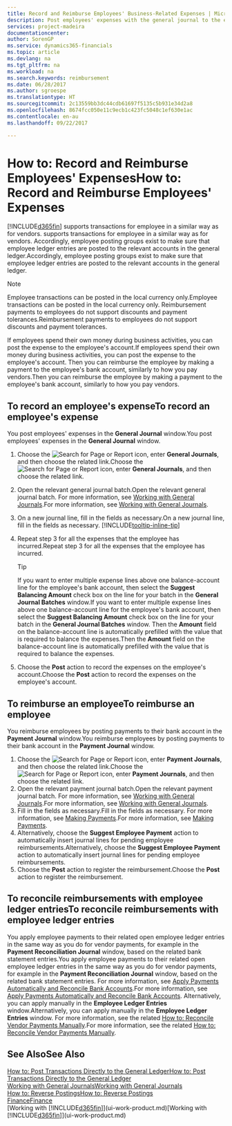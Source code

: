 ```yaml
---
title: Record and Reimburse Employees' Business-Related Expenses | Microsoft Docs
description: Post employees' expenses with the general journal to the employee's account and later post a payment to the employee's bank account to reimburse for the business-related expense.
services: project-madeira
documentationcenter: 
author: SorenGP
ms.service: dynamics365-financials
ms.topic: article
ms.devlang: na
ms.tgt_pltfrm: na
ms.workload: na
ms.search.keywords: reimbursement
ms.date: 06/28/2017
ms.author: sgroespe
ms.translationtype: HT
ms.sourcegitcommit: 2c13559bb3dc44cdb61697f5135c5b931e34d2a8
ms.openlocfilehash: 8674fcc050e11c9ecb1c423fc5048c1ef630e1ac
ms.contentlocale: en-au
ms.lasthandoff: 09/22/2017

---
```

# <a name="how-to-record-and-reimburse-employees-expenses"></a><span data-ttu-id="7af47-103">How to: Record and Reimburse Employees' Expenses</span><span class="sxs-lookup"><span data-stu-id="7af47-103">How to: Record and Reimburse Employees' Expenses</span></span>
[!INCLUDE[d365fin](includes/d365fin_md.md)]<span data-ttu-id="7af47-104"> supports transactions for employee in a similar way as for vendors.</span><span class="sxs-lookup"><span data-stu-id="7af47-104"> supports transactions for employee in a similar way as for vendors.</span></span> <span data-ttu-id="7af47-105">Accordingly, employee posting groups exist to make sure that employee ledger entries are posted to the relevant accounts in the general ledger.</span><span class="sxs-lookup"><span data-stu-id="7af47-105">Accordingly, employee posting groups exist to make sure that employee ledger entries are posted to the relevant accounts in the general ledger.</span></span>

> [!NOTE]  
> <span data-ttu-id="7af47-106">Employee transactions can be posted in the local currency only.</span><span class="sxs-lookup"><span data-stu-id="7af47-106">Employee transactions can be posted in the local currency only.</span></span> <span data-ttu-id="7af47-107">Reimbursement payments to employees do not support discounts and payment tolerances.</span><span class="sxs-lookup"><span data-stu-id="7af47-107">Reimbursement payments to employees do not support discounts and payment tolerances.</span></span>

<span data-ttu-id="7af47-108">If employees spend their own money during business activities, you can post the expense to the employee's account.</span><span class="sxs-lookup"><span data-stu-id="7af47-108">If employees spend their own money during business activities, you can post the expense to the employee's account.</span></span> <span data-ttu-id="7af47-109">Then you can reimburse the employee by making a payment to the employee's bank account, similarly to how you pay vendors.</span><span class="sxs-lookup"><span data-stu-id="7af47-109">Then you can reimburse the employee by making a payment to the employee's bank account, similarly to how you pay vendors.</span></span>

## <a name="to-record-an-employees-expense"></a><span data-ttu-id="7af47-110">To record an employee's expense</span><span class="sxs-lookup"><span data-stu-id="7af47-110">To record an employee's expense</span></span>
<span data-ttu-id="7af47-111">You post employees' expenses in the **General Journal** window.</span><span class="sxs-lookup"><span data-stu-id="7af47-111">You post employees' expenses in the **General Journal** window.</span></span>
1. <span data-ttu-id="7af47-112">Choose the ![Search for Page or Report](media/ui-search/search_small.png "Search for Page or Report icon") icon, enter **General Journals**, and then choose the related link.</span><span class="sxs-lookup"><span data-stu-id="7af47-112">Choose the ![Search for Page or Report](media/ui-search/search_small.png "Search for Page or Report icon") icon, enter **General Journals**, and then choose the related link.</span></span>
2. <span data-ttu-id="7af47-113">Open the relevant general journal batch.</span><span class="sxs-lookup"><span data-stu-id="7af47-113">Open the relevant general journal batch.</span></span> <span data-ttu-id="7af47-114">For more information, see [Working with General Journals](ui-work-general-journals.md).</span><span class="sxs-lookup"><span data-stu-id="7af47-114">For more information, see [Working with General Journals](ui-work-general-journals.md).</span></span>
3. <span data-ttu-id="7af47-115">On a new journal line, fill in the fields as necessary.</span><span class="sxs-lookup"><span data-stu-id="7af47-115">On a new journal line, fill in the fields as necessary.</span></span> [!INCLUDE[tooltip-inline-tip](includes/tooltip-inline-tip_md.md)]    
4. <span data-ttu-id="7af47-116">Repeat step 3 for all the expenses that the employee has incurred.</span><span class="sxs-lookup"><span data-stu-id="7af47-116">Repeat step 3 for all the expenses that the employee has incurred.</span></span>

    > [!TIP]  
    > <span data-ttu-id="7af47-117">If you want to enter multiple expense lines above one balance-account line for the employee's bank account, then select the **Suggest Balancing Amount** check box on the line for your batch in the **General Journal Batches** window.</span><span class="sxs-lookup"><span data-stu-id="7af47-117">If you want to enter multiple expense lines above one balance-account line for the employee's bank account, then select the **Suggest Balancing Amount** check box on the line for your batch in the **General Journal Batches** window.</span></span> <span data-ttu-id="7af47-118">Then the **Amount** field on the balance-account line is automatically prefilled with the value that is required to balance the expenses.</span><span class="sxs-lookup"><span data-stu-id="7af47-118">Then the **Amount** field on the balance-account line is automatically prefilled with the value that is required to balance the expenses.</span></span>
5. <span data-ttu-id="7af47-119">Choose the **Post** action to record the expenses on the employee's account.</span><span class="sxs-lookup"><span data-stu-id="7af47-119">Choose the **Post** action to record the expenses on the employee's account.</span></span>

## <a name="to-reimburse-an-employee"></a><span data-ttu-id="7af47-120">To reimburse an employee</span><span class="sxs-lookup"><span data-stu-id="7af47-120">To reimburse an employee</span></span>
<span data-ttu-id="7af47-121">You reimburse employees by posting payments to their bank account in the **Payment Journal** window.</span><span class="sxs-lookup"><span data-stu-id="7af47-121">You reimburse employees by posting payments to their bank account in the **Payment Journal** window.</span></span>
1. <span data-ttu-id="7af47-122">Choose the ![Search for Page or Report](media/ui-search/search_small.png "Search for Page or Report icon") icon, enter **Payment Journals**, and then choose the related link.</span><span class="sxs-lookup"><span data-stu-id="7af47-122">Choose the ![Search for Page or Report](media/ui-search/search_small.png "Search for Page or Report icon") icon, enter **Payment Journals**, and then choose the related link.</span></span>
2. <span data-ttu-id="7af47-123">Open the relevant payment journal batch.</span><span class="sxs-lookup"><span data-stu-id="7af47-123">Open the relevant payment journal batch.</span></span> <span data-ttu-id="7af47-124">For more information, see [Working with General Journals](ui-work-general-journals.md).</span><span class="sxs-lookup"><span data-stu-id="7af47-124">For more information, see [Working with General Journals](ui-work-general-journals.md).</span></span>
3. <span data-ttu-id="7af47-125">Fill in the fields as necessary.</span><span class="sxs-lookup"><span data-stu-id="7af47-125">Fill in the fields as necessary.</span></span> <span data-ttu-id="7af47-126">For more information, see [Making Payments](payables-make-payments.md).</span><span class="sxs-lookup"><span data-stu-id="7af47-126">For more information, see [Making Payments](payables-make-payments.md).</span></span>
4. <span data-ttu-id="7af47-127">Alternatively, choose the **Suggest Employee Payment** action to automatically insert journal lines for pending employee reimbursements.</span><span class="sxs-lookup"><span data-stu-id="7af47-127">Alternatively, choose the **Suggest Employee Payment** action to automatically insert journal lines for pending employee reimbursements.</span></span>
5. <span data-ttu-id="7af47-128">Choose the **Post** action to register the reimbursement.</span><span class="sxs-lookup"><span data-stu-id="7af47-128">Choose the **Post** action to register the reimbursement.</span></span>  

## <a name="to-reconcile-reimbursements-with-employee-ledger-entries"></a><span data-ttu-id="7af47-129">To reconcile reimbursements with employee ledger entries</span><span class="sxs-lookup"><span data-stu-id="7af47-129">To reconcile reimbursements with employee ledger entries</span></span>
<span data-ttu-id="7af47-130">You apply employee payments to their related open employee ledger entries in the same way as you do for vendor payments, for example in the **Payment Reconciliation Journal** window, based on the related bank statement entries.</span><span class="sxs-lookup"><span data-stu-id="7af47-130">You apply employee payments to their related open employee ledger entries in the same way as you do for vendor payments, for example in the **Payment Reconciliation Journal** window, based on the related bank statement entries.</span></span> <span data-ttu-id="7af47-131">For more information, see [Apply Payments Automatically and Reconcile Bank Accounts](receivables-apply-payments-auto-reconcile-bank-accounts.md).</span><span class="sxs-lookup"><span data-stu-id="7af47-131">For more information, see [Apply Payments Automatically and Reconcile Bank Accounts](receivables-apply-payments-auto-reconcile-bank-accounts.md).</span></span> <span data-ttu-id="7af47-132">Alternatively, you can apply manually in the **Employee Ledger Entries** window.</span><span class="sxs-lookup"><span data-stu-id="7af47-132">Alternatively, you can apply manually in the **Employee Ledger Entries** window.</span></span> <span data-ttu-id="7af47-133">For more information, see the related [How to: Reconcile Vendor Payments Manually](payables-how-apply-purchase-transactions-manually.md).</span><span class="sxs-lookup"><span data-stu-id="7af47-133">For more information, see the related [How to: Reconcile Vendor Payments Manually](payables-how-apply-purchase-transactions-manually.md).</span></span>  

## <a name="see-also"></a><span data-ttu-id="7af47-134">See Also</span><span class="sxs-lookup"><span data-stu-id="7af47-134">See Also</span></span>
[<span data-ttu-id="7af47-135">How to: Post Transactions Directly to the General Ledger</span><span class="sxs-lookup"><span data-stu-id="7af47-135">How to: Post Transactions Directly to the General Ledger</span></span>](finance-how-post-transactions-directly.md)  
[<span data-ttu-id="7af47-136">Working with General Journals</span><span class="sxs-lookup"><span data-stu-id="7af47-136">Working with General Journals</span></span>](ui-work-general-journals.md)  
[<span data-ttu-id="7af47-137">How to: Reverse Postings</span><span class="sxs-lookup"><span data-stu-id="7af47-137">How to: Reverse Postings</span></span>](finance-how-reverse-journal-posting.md)  
[<span data-ttu-id="7af47-138">Finance</span><span class="sxs-lookup"><span data-stu-id="7af47-138">Finance</span></span>](finance.md)  
<span data-ttu-id="7af47-139">[Working with [!INCLUDE[d365fin](includes/d365fin_md.md)]](ui-work-product.md)</span><span class="sxs-lookup"><span data-stu-id="7af47-139">[Working with [!INCLUDE[d365fin](includes/d365fin_md.md)]](ui-work-product.md)</span></span>  


